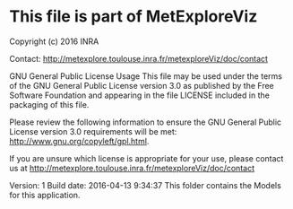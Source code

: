 # This file is part of MetExploreViz 
 
Copyright (c) 2016 INRA 
 
Contact: http://metexplore.toulouse.inra.fr/metexploreViz/doc/contact 
 
GNU General Public License Usage 
This file may be used under the terms of the GNU General Public License version 3.0 as 
published by the Free Software Foundation and appearing in the file LICENSE included in the 
packaging of this file. 
 
Please review the following information to ensure the GNU General Public License version 3.0 
requirements will be met: http://www.gnu.org/copyleft/gpl.html. 
 
If you are unsure which license is appropriate for your use, please contact us 
at http://metexplore.toulouse.inra.fr/metexploreViz/doc/contact 
 
Version: 1 Build date: 2016-04-13 9:34:37 
This folder contains the Models for this application.
